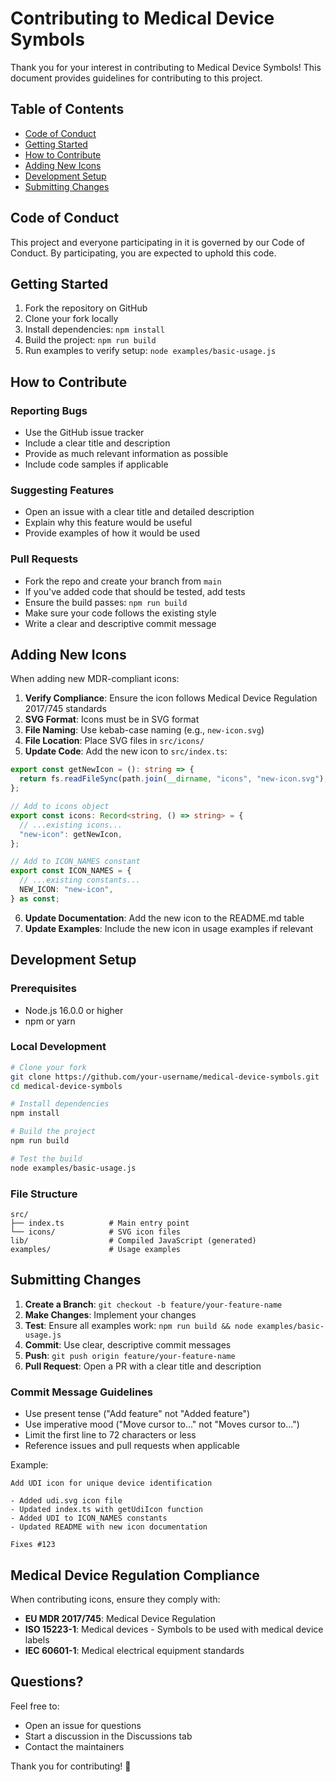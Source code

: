 # Contributing to Medical Device Symbols

Thank you for your interest in contributing to Medical Device Symbols! This document provides guidelines for contributing to this project.

## Table of Contents

- [Code of Conduct](#code-of-conduct)
- [Getting Started](#getting-started)
- [How to Contribute](#how-to-contribute)
- [Adding New Icons](#adding-new-icons)
- [Development Setup](#development-setup)
- [Submitting Changes](#submitting-changes)

## Code of Conduct

This project and everyone participating in it is governed by our Code of Conduct. By participating, you are expected to uphold this code.

## Getting Started

1. Fork the repository on GitHub
2. Clone your fork locally
3. Install dependencies: `npm install`
4. Build the project: `npm run build`
5. Run examples to verify setup: `node examples/basic-usage.js`

## How to Contribute

### Reporting Bugs

- Use the GitHub issue tracker
- Include a clear title and description
- Provide as much relevant information as possible
- Include code samples if applicable

### Suggesting Features

- Open an issue with a clear title and detailed description
- Explain why this feature would be useful
- Provide examples of how it would be used

### Pull Requests

- Fork the repo and create your branch from `main`
- If you've added code that should be tested, add tests
- Ensure the build passes: `npm run build`
- Make sure your code follows the existing style
- Write a clear and descriptive commit message

## Adding New Icons

When adding new MDR-compliant icons:

1. **Verify Compliance**: Ensure the icon follows Medical Device Regulation 2017/745 standards
2. **SVG Format**: Icons must be in SVG format
3. **File Naming**: Use kebab-case naming (e.g., `new-icon.svg`)
4. **File Location**: Place SVG files in `src/icons/`
5. **Update Code**: Add the new icon to `src/index.ts`:

```typescript
export const getNewIcon = (): string => {
  return fs.readFileSync(path.join(__dirname, "icons", "new-icon.svg"), "utf8");
};

// Add to icons object
export const icons: Record<string, () => string> = {
  // ...existing icons...
  "new-icon": getNewIcon,
};

// Add to ICON_NAMES constant
export const ICON_NAMES = {
  // ...existing constants...
  NEW_ICON: "new-icon",
} as const;
```

6. **Update Documentation**: Add the new icon to the README.md table
7. **Update Examples**: Include the new icon in usage examples if relevant

## Development Setup

### Prerequisites

- Node.js 16.0.0 or higher
- npm or yarn

### Local Development

```bash
# Clone your fork
git clone https://github.com/your-username/medical-device-symbols.git
cd medical-device-symbols

# Install dependencies
npm install

# Build the project
npm run build

# Test the build
node examples/basic-usage.js
```

### File Structure

```
src/
├── index.ts          # Main entry point
└── icons/            # SVG icon files
lib/                  # Compiled JavaScript (generated)
examples/             # Usage examples
```

## Submitting Changes

1. **Create a Branch**: `git checkout -b feature/your-feature-name`
2. **Make Changes**: Implement your changes
3. **Test**: Ensure all examples work: `npm run build && node examples/basic-usage.js`
4. **Commit**: Use clear, descriptive commit messages
5. **Push**: `git push origin feature/your-feature-name`
6. **Pull Request**: Open a PR with a clear title and description

### Commit Message Guidelines

- Use present tense ("Add feature" not "Added feature")
- Use imperative mood ("Move cursor to..." not "Moves cursor to...")
- Limit the first line to 72 characters or less
- Reference issues and pull requests when applicable

Example:

```
Add UDI icon for unique device identification

- Added udi.svg icon file
- Updated index.ts with getUdiIcon function
- Added UDI to ICON_NAMES constants
- Updated README with new icon documentation

Fixes #123
```

## Medical Device Regulation Compliance

When contributing icons, ensure they comply with:

- **EU MDR 2017/745**: Medical Device Regulation
- **ISO 15223-1**: Medical devices - Symbols to be used with medical device labels
- **IEC 60601-1**: Medical electrical equipment standards

## Questions?

Feel free to:

- Open an issue for questions
- Start a discussion in the Discussions tab
- Contact the maintainers

Thank you for contributing! 🏥
